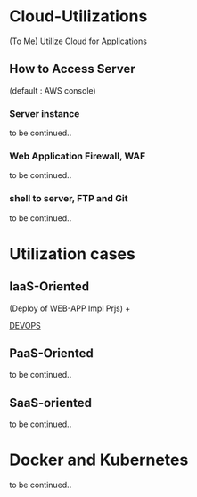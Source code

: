 # Cloud-Utilizations
(To Me) Utilize Cloud for Applications

## How to Access Server
(default : AWS console)

### Server instance
to be continued..

### Web Application Firewall, WAF
to be continued..

### shell to server, FTP and Git
to be continued..

# Utilization cases
## IaaS-Oriented
(Deploy of WEB-APP Impl Prjs) +

[DEVOPS](https://github.com/devsacti/Cloud-Utilizations/tree/main/DEVOPS)

## PaaS-Oriented
to be continued..

## SaaS-oriented 
to be continued..

# Docker and Kubernetes
to be continued..
